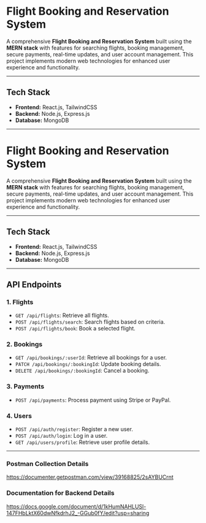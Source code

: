 # Flight Booking and Reservation System

A comprehensive **Flight Booking and Reservation System** built using the **MERN stack** with features for searching flights, booking management, secure payments, real-time updates, and user account management. This project implements modern web technologies for enhanced user experience and functionality.

---

## **Tech Stack**
- **Frontend:** React.js, TailwindCSS
- **Backend:** Node.js, Express.js
- **Database:** MongoDB

----


# Flight Booking and Reservation System

A comprehensive **Flight Booking and Reservation System** built using the **MERN stack** with features for searching flights, booking management, secure payments, real-time updates, and user account management. This project implements modern web technologies for enhanced user experience and functionality.

---

## **Tech Stack**
- **Frontend:** React.js, TailwindCSS
- **Backend:** Node.js, Express.js
- **Database:** MongoDB

---

## **API Endpoints**

### **1. Flights**
- `GET /api/flights`: Retrieve all flights.
- `POST /api/flights/search`: Search flights based on criteria.
- `POST /api/flights/book`: Book a selected flight.

### **2. Bookings**
- `GET /api/bookings/:userId`: Retrieve all bookings for a user.
- `PATCH /api/bookings/:bookingId`: Update booking details.
- `DELETE /api/bookings/:bookingId`: Cancel a booking.

### **3. Payments**
- `POST /api/payments`: Process payment using Stripe or PayPal.

### **4. Users**
- `POST /api/auth/register`: Register a new user.
- `POST /api/auth/login`: Log in a user.
- `GET /api/users/profile`: Retrieve user profile details.

---


### **Postman Collection Details**

https://documenter.getpostman.com/view/39168825/2sAYBUCrnt


### **Documentation for Backend Details**

https://docs.google.com/document/d/1kHumNAHLUSl-147FHbLktX60dwNfkdrhJ2_-GGub0fY/edit?usp=sharing
